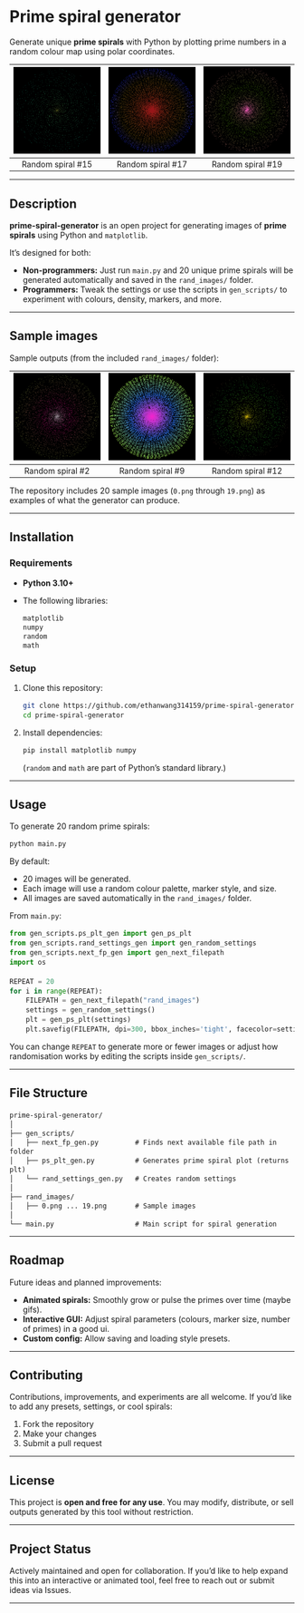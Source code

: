 # Prime spiral generator

Generate unique **prime spirals** with Python by plotting prime numbers in a random colour map using polar coordinates.

| ![Sample 1](rand_images/14.png) | ![Sample 2](rand_images/16.png) | ![Sample 3](rand_images/18.png) |
| :----------------------------: | :----------------------------: | :----------------------------: |
|        Random spiral #15        |        Random spiral #17        |        Random spiral #19        |

---

## Description

**prime-spiral-generator** is an open project for generating images of **prime spirals** using Python and `matplotlib`.

It’s designed for both:

* **Non-programmers:** Just run `main.py` and 20 unique prime spirals will be generated automatically and saved in the `rand_images/` folder.
* **Programmers:** Tweak the settings or use the scripts in `gen_scripts/` to experiment with colours, density, markers, and more.

---

## Sample images

Sample outputs (from the included `rand_images/` folder):

| ![Sample 1](rand_images/1.png) | ![Sample 2](rand_images/8.png) | ![Sample 3](rand_images/11.png) |
| :----------------------------: | :----------------------------: | :----------------------------: |
|        Random spiral #2        |        Random spiral #9        |        Random spiral #12        |

The repository includes 20 sample images (`0.png` through `19.png`) as examples of what the generator can produce.

---

## Installation

### Requirements

* **Python 3.10+**
* The following libraries:

  ```
  matplotlib
  numpy
  random
  math
  ```

### Setup

1. Clone this repository:

   ```bash
   git clone https://github.com/ethanwang314159/prime-spiral-generator.git
   cd prime-spiral-generator
   ```
2. Install dependencies:

   ```bash
   pip install matplotlib numpy
   ```

   (`random` and `math` are part of Python’s standard library.)

---

## Usage

To generate 20 random prime spirals:

```bash
python main.py
```

By default:

* 20 images will be generated.
* Each image will use a random colour palette, marker style, and size.
* All images are saved automatically in the `rand_images/` folder.

From `main.py`:

```python
from gen_scripts.ps_plt_gen import gen_ps_plt
from gen_scripts.rand_settings_gen import gen_random_settings
from gen_scripts.next_fp_gen import gen_next_filepath
import os

REPEAT = 20
for i in range(REPEAT):
    FILEPATH = gen_next_filepath("rand_images")
    settings = gen_random_settings()
    plt = gen_ps_plt(settings)
    plt.savefig(FILEPATH, dpi=300, bbox_inches='tight', facecolor=settings[4])
```

You can change `REPEAT` to generate more or fewer images or adjust how randomisation works by editing the scripts inside `gen_scripts/`.

---

## File Structure

```
prime-spiral-generator/
│
├── gen_scripts/
│   ├── next_fp_gen.py         # Finds next available file path in folder
│   ├── ps_plt_gen.py          # Generates prime spiral plot (returns plt)
│   └── rand_settings_gen.py   # Creates random settings
│
├── rand_images/
│   ├── 0.png ... 19.png       # Sample images
│
└── main.py                    # Main script for spiral generation
```

---

## Roadmap

Future ideas and planned improvements:

* **Animated spirals:** Smoothly grow or pulse the primes over time (maybe gifs).
* **Interactive GUI:** Adjust spiral parameters (colours, marker size, number of primes) in a good ui.
* **Custom config:** Allow saving and loading style presets.

---

## Contributing

Contributions, improvements, and experiments are all welcome.
If you’d like to add any presets, settings, or cool spirals:

1. Fork the repository
2. Make your changes
3. Submit a pull request

---

## License

This project is **open and free for any use**.
You may modify, distribute, or sell outputs generated by this tool without restriction.

---

## Project Status

Actively maintained and open for collaboration.
If you’d like to help expand this into an interactive or animated tool, feel free to reach out or submit ideas via Issues.

---